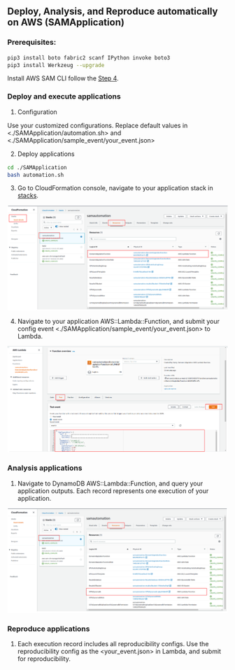 ## Deploy, Analysis, and Reproduce automatically on AWS (SAMApplication)

### Prerequisites:  
```bash
pip3 install boto fabric2 scanf IPython invoke boto3
pip3 install Werkzeug --upgrade
```
Install AWS SAM CLI follow the [Step 4](https://docs.aws.amazon.com/serverless-application-model/latest/developerguide/serverless-sam-cli-install-linux.html).

### Deploy and execute applications
1. Configuration

Use your customized configurations. Replace default values in <./SAMApplication/automation.sh> and <./SAMApplication/sample_event/your_event.json>

2. Deploy applications
```bash
cd ./SAMApplication
bash automation.sh
```

3. Go to CloudFormation console, navigate to your application stack in [stacks](https://us-west-2.console.aws.amazon.com/cloudformation/home?region=us-west-2#/stacks). 
<p align="center"><img src="doc/cloudformation.png"/></p>

4. Navigate to your application AWS::Lambda::Function, and submit your config event <./SAMApplication/sample_event/your_event.json> to Lambda.
<p align="center"><img src="doc/lambda.png"/></p>

### Analysis applications
1. Navigate to DynamoDB AWS::Lambda::Function, and query your application outputs. Each record represents one execution of your application.
<p align="center"><img src="doc/dynamoDB.png"/></p>

### Reproduce applications
1. Each execution record includes all reproducibility configs. Use the reproducibility config as the <your_event.json> in Lambda, and submit for reproducibility.
